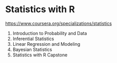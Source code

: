 # Statistics with R

https://www.coursera.org/specializations/statistics

1. Introduction to Probability and Data
2. Inferential Statistics
3. Linear Regression and Modeling
4. Bayesian Statistics
5. Statistics with R Capstone
